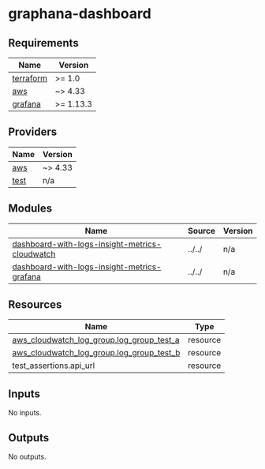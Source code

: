 # graphana-dashboard

<!-- BEGINNING OF PRE-COMMIT-TERRAFORM DOCS HOOK -->
## Requirements

| Name | Version |
|------|---------|
| <a name="requirement_terraform"></a> [terraform](#requirement\_terraform) | >= 1.0 |
| <a name="requirement_aws"></a> [aws](#requirement\_aws) | ~> 4.33 |
| <a name="requirement_grafana"></a> [grafana](#requirement\_grafana) | >= 1.13.3 |

## Providers

| Name | Version |
|------|---------|
| <a name="provider_aws"></a> [aws](#provider\_aws) | ~> 4.33 |
| <a name="provider_test"></a> [test](#provider\_test) | n/a |

## Modules

| Name | Source | Version |
|------|--------|---------|
| <a name="module_dashboard-with-logs-insight-metrics-cloudwatch"></a> [dashboard-with-logs-insight-metrics-cloudwatch](#module\_dashboard-with-logs-insight-metrics-cloudwatch) | ../../ | n/a |
| <a name="module_dashboard-with-logs-insight-metrics-grafana"></a> [dashboard-with-logs-insight-metrics-grafana](#module\_dashboard-with-logs-insight-metrics-grafana) | ../../ | n/a |

## Resources

| Name | Type |
|------|------|
| [aws_cloudwatch_log_group.log_group_test_a](https://registry.terraform.io/providers/hashicorp/aws/latest/docs/resources/cloudwatch_log_group) | resource |
| [aws_cloudwatch_log_group.log_group_test_b](https://registry.terraform.io/providers/hashicorp/aws/latest/docs/resources/cloudwatch_log_group) | resource |
| test_assertions.api_url | resource |

## Inputs

No inputs.

## Outputs

No outputs.
<!-- END OF PRE-COMMIT-TERRAFORM DOCS HOOK -->
